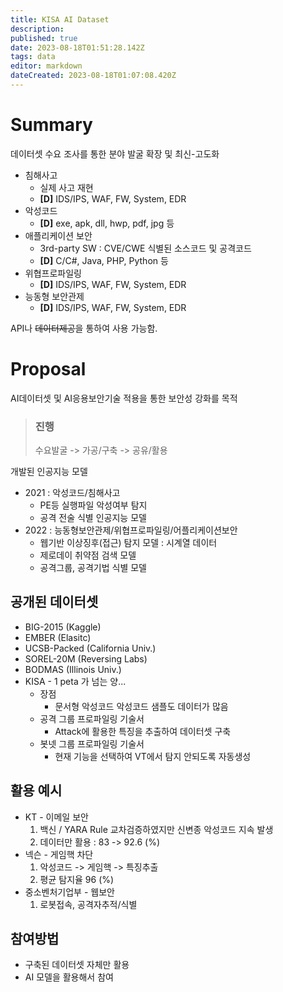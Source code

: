 ```yaml
---
title: KISA AI Dataset
description: 
published: true
date: 2023-08-18T01:51:28.142Z
tags: data
editor: markdown
dateCreated: 2023-08-18T01:07:08.420Z
---
```


# Summary
데이터셋 수요 조사를 통한 분야 발굴 확장 및 최신-고도화
* 침해사고
	* 실제 사고 재현
  * **[D]** IDS/IPS, WAF, FW, System, EDR
* 악성코드
  * **[D]** exe, apk, dll, hwp, pdf, jpg 등
* 애플리케이션 보안
	* 3rd-party SW : CVE/CWE 식별된 소스코드 및 공격코드
  * **[D]** C/C#, Java, PHP, Python 등
* 위협프로파일링
	* **[D]** IDS/IPS, WAF, FW, System, EDR
* 능동형 보안관제
	* **[D]** IDS/IPS, WAF, FW, System, EDR

API나 ~~데이터제공~~을 통하여 사용 가능함.

# Proposal
AI데이터셋 및 AI응용보안기술 적용을 통한 보안성 강화를 목적
> ### 진행
> 수요발굴 -> 가공/구축 -> 공유/활용

개발된 인공지능 모델
* 2021 : 악성코드/침해사고
  * PE등 실행파일 악성여부 탐지
  * 공격 전술 식별 인공지능 모델
* 2022 : 능동형보안관제/위협프로파일링/어플리케이션보안
	* 웹기반 이상징후(접근) 탐지 모델 : 시계열 데이터
  * 제로데이 취약점 검색 모델
  * 공격그룹, 공격기법 식별 모델
  
## 공개된 데이터셋
* BIG-2015 (Kaggle)
* EMBER (Elasitc)
* UCSB-Packed (California Univ.)
* SOREL-20M (Reversing Labs)
* BODMAS (Illinois Univ.)
* KISA - 1 peta 가 넘는 양...
	* 장점
		* 문서형 악성코드 악성코드 샘플도 데이터가 많음
    * 공격 그룹 프로파일링 기술서
    	* Attack에 활용한 특징을 추출하여 데이터셋 구축
    * 봇넷 그룹 프로파일링 기술서
    	* 현재 기능을 선택하여 VT에서 탐지 안되도록 자동생성

## 활용 예시
* KT - 이메일 보안
  1. 백신 / YARA Rule 교차검증하였지만 신변종 악성코드 지속 발생
  2. 데이터만 활용 : 83 -> 92.6 (%)
* 넥슨 - 게임핵 차단
	1. 악성코드 -> 게임핵 -> 특징추출
	2. 평균 탐지율 96 (%)
* 중소벤처기업부 - 웹보안
	1. 로봇접속, 공격자추적/식별

## 참여방법
* 구축된 데이터셋 자체만 활용
* AI 모델을 활용해서 참여